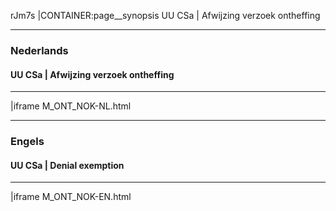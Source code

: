 rJm7s
|CONTAINER:page__synopsis
UU CSa | Afwijzing verzoek ontheffing
_____
### Nederlands
#### UU CSa | Afwijzing verzoek ontheffing
_____
|iframe
M_ONT_NOK-NL.html
_____
### Engels
#### UU CSa | Denial exemption
_____
|iframe
M_ONT_NOK-EN.html